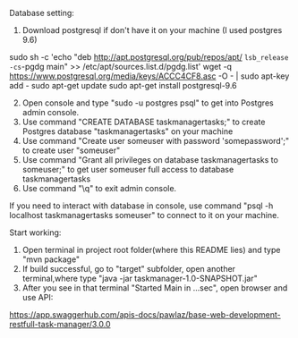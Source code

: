 
Database setting:
1. Download postgresql if don't have it on your machine (I used postgres 9.6)

sudo sh -c 'echo "deb http://apt.postgresql.org/pub/repos/apt/ `lsb_release -cs`-pgdg main" >> /etc/apt/sources.list.d/pgdg.list'
wget -q https://www.postgresql.org/media/keys/ACCC4CF8.asc -O - | sudo apt-key add -
sudo apt-get update
sudo apt-get install postgresql-9.6


2. Open console and type "sudo -u postgres psql" to get into Postgres admin console.
3. Use command "CREATE DATABASE taskmanagertasks;" to create Postgres database "taskmanagertasks" on your machine
4. Use command "Create user someuser with password 'somepassword';" to create user "someuser" 
5. Use command "Grant all privileges on database taskmanagertasks to someuser;" 
   to get user someuser full access to database taskmanagertasks
6. Use command "\q" to exit admin console.

If you need to interact with database in console, 
use command "psql -h localhost taskmanagertasks someuser" to connect to it on your machine.

Start working:

1. Open terminal in project root folder(where this README lies) and type "mvn package"
2. If build successful, go to "target" subfolder, open another terminal,where type "java -jar taskmanager-1.0-SNAPSHOT.jar"
3. After you see in that terminal "Started Main in ...sec", open browser and use API:
 
https://app.swaggerhub.com/apis-docs/pawlaz/base-web-development-restfull-task-manager/3.0.0
